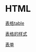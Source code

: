 # HTML

[表格table](%E8%A1%A8%E6%A0%BCtable/%E8%A1%A8%E6%A0%BCtable.md)

[表格的样式](%E8%A1%A8%E6%A0%BC%E7%9A%84%E6%A0%B7%E5%BC%8F/%E8%A1%A8%E6%A0%BC%E7%9A%84%E6%A0%B7%E5%BC%8F.md)

[表单](%E8%A1%A8%E5%8D%95/%E8%A1%A8%E5%8D%95.md)

